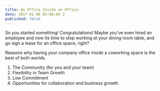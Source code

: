 ```yaml
---
title: An Office Inside an Office.
date: 2017-02-08 05:06:00 Z
published: false
---
```


So you started something! Congratulations! Maybe you've even hired an employee and now its time to stop working at your dining room table, and go sign a lease for an office space, right? 

Reasons why having your company office inside a coworking space is the best of both worlds.
1. The Community (for you and your team)
2. Flexibility in Team Growth
3. Low Commitment
4. Opportunities for collaboration and business growth
